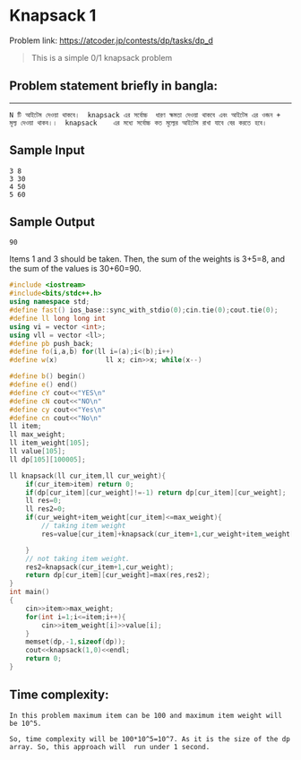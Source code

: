 # Knapsack 1
Problem link: https://atcoder.jp/contests/dp/tasks/dp_d

> This is a simple 0/1 knapsack problem  

## Problem statement briefly in bangla:
---
    N টি আইটেম দেওয়া থাকবে।  knapsack এর সর্বোচ্চ  ধারণ ক্ষমতা দেওয়া থাকবে এবং আইটেম এর ওজন + মূল্য দেওয়া থাকব।।  knapsack    এর মধ্যে সর্বোচ্চ কত মূল্যের আইটেম রাখা যাবে বের করতে হবে। 

## Sample Input 
    3 8
    3 30
    4 50
    5 60
## Sample Output 
    90
Items 1 and 3 should be taken. Then, the sum of the weights is 3+5=8, and the sum of the values is 30+60=90.

```C++
#include <iostream>
#include<bits/stdc++.h>
using namespace std;
#define fast() ios_base::sync_with_stdio(0);cin.tie(0);cout.tie(0);
#define ll long long int
using vi = vector <int>;
using vll = vector <ll>;
#define pb push_back;
#define fo(i,a,b) for(ll i=(a);i<(b);i++)
#define w(x)            ll x; cin>>x; while(x--)

#define b() begin()
#define e() end()
#define cY cout<<"YES\n"
#define cN cout<<"NO\n"
#define cy cout<<"Yes\n"
#define cn cout<<"No\n"
ll item;
ll max_weight;
ll item_weight[105];
ll value[105];
ll dp[105][100005];

ll knapsack(ll cur_item,ll cur_weight){
    if(cur_item>item) return 0;
    if(dp[cur_item][cur_weight]!=-1) return dp[cur_item][cur_weight];
    ll res=0;
    ll res2=0;
    if(cur_weight+item_weight[cur_item]<=max_weight){
        // taking item weight
        res=value[cur_item]+knapsack(cur_item+1,cur_weight+item_weight[cur_item]);

    }
    // not taking item weight.
    res2=knapsack(cur_item+1,cur_weight);
    return dp[cur_item][cur_weight]=max(res,res2);
}
int main()
{
    cin>>item>>max_weight;
    for(int i=1;i<=item;i++){
        cin>>item_weight[i]>>value[i];
    }
    memset(dp,-1,sizeof(dp));
    cout<<knapsack(1,0)<<endl;
    return 0;
}
```
## Time complexity:
    In this problem maximum item can be 100 and maximum item weight will be 10^5.

    So, time complexity will be 100*10^5=10^7. As it is the size of the dp array. So, this approach will  run under 1 second.
